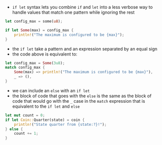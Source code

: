- `if let` syntax lets you combine `if` and `let` into a less verbose way to handle values that match one pattern while ignoring the rest
```rust
let config_max = some(u8);

if let Some(max) = config_max {
	println!("The maximum is configured to be {max}");
}
```
- the `if let` take a pattern and an expression separated by an equal sign
- the code above is equivalent to:
```rust
let config_max = Some(3u8); 
match config_max { 
	Some(max) => println!("The maximum is configured to be {max}"), 
	_ => (), 
}
```

- we can include an `else` with an `if let`
- the block of code that goes with the `else` is the same as the block of code that would go with the `_` case in the `match` expression that is equivalent to the `if let` and `else` 
```rust
let mut count = 0;
if let Coin::Quarter(state) = coin {
	println!("State quarter from {state:?}!");
} else {
	count += 1;
}
```